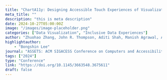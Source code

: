 ```yaml
---
title: "ChartA11y: Designing Accessible Touch Experiences of Visualizations with Blind Smartphone Users"
meta_title: ""
description: "this is meta description"
date: 2024-10-27T05:00:00Z
image: "/images/image-placeholder.png"
categories: ["Data Visualization", "Inclusive Data Experiences"]
author: "Zhuohao Zhang, John R. Thompson, Aditi Shah, Manish Agrawal, Alper Sarikaya, Jacob O. Wobbrock, Ed Cutrell, Bongshin Lee"
highlightauthor: 
    - "Bongshin Lee"
journal: "ASSETS: ACM SIGACESS Conference on Computers and Accessibility (ASSETS '24)"
tags: ["2024"]
type: "Conference"
link: "https://doi.org/10.1145/3663548.3675611"
draft: false
---
```

 

